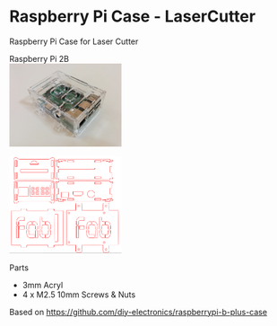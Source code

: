 Raspberry Pi Case - LaserCutter
===============

Raspberry Pi Case for Laser Cutter<br>

Raspberry Pi 2B <br>
<img src="https://raw.githubusercontent.com/ohwada/LaserCutter/master/raspberry_pi/raspberry_pi_cese_appearance.png" width="200" />

<img src="https://raw.githubusercontent.com/ohwada/LaserCutter/master/raspberry_pi/raspberry_pi_2b_case.png" width="200" />

Parts <br>
- 3mm Acryl <br>
- 4 x M2.5 10mm Screws & Nuts <br>

Based on https://github.com/diy-electronics/raspberrypi-b-plus-case
